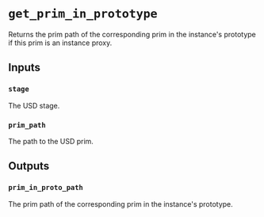 # `get_prim_in_prototype`

Returns the prim path of the corresponding prim in the instance's prototype if this prim is an instance proxy.

## Inputs

### `stage`
The USD stage. 

### `prim_path`
The path to the USD prim. 

## Outputs

### `prim_in_proto_path`
The prim path of the corresponding prim in the instance's prototype. 

